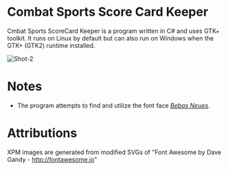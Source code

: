 # Combat Sports Score Card Keeper

Cmbat Sports ScoreCard Keeper is a program written in C# and uses GTK+ toolkit. It runs on Linux by default but can also run on Windows when the GTK+ (GTK2) runtime installed.


![Shot-2](https://user-images.githubusercontent.com/21159693/72396505-dcb0db00-370a-11ea-92d4-e1fe237c6120.png)



# Notes
- The program attempts to find and utilize the font face *[Bebas Neues](https://fonts.adobe.com/fonts/bebas-neue)*.


# Attributions
XPM images are generated from modified SVGs of "Font Awesome by Dave Gandy - http://fontawesome.io"
